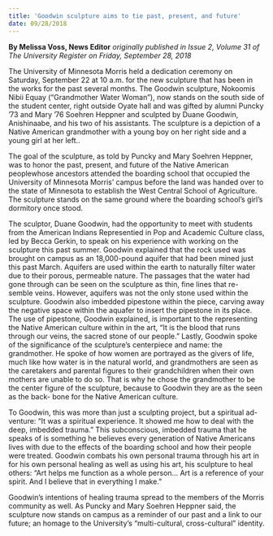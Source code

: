 ```yaml
---
title: 'Goodwin sculpture aims to tie past, present, and future'
date: 09/28/2018
---
```


**By Melissa Voss, News Editor** _originally published in Issue 2, Volume 31 of The University Register on Friday, September 28, 2018_

The University of Minnesota Morris held a dedication ceremony on Saturday, September 22 at 10 a.m. for the new sculpture that has been in the works for the past several months. The Goodwin sculpture, Nokoomis Nibii Equay (“Grandmother Water Woman”), now stands on the south side of the student center, right outside Oyate hall and was gifted by alumni Puncky ’73 and Mary ’76 Soehren Heppner and sculpted by Duane Goodwin, Anishinaabe, and his two of his assistants. The sculpture is a depiction of a Native American grandmother with a young boy on her right side and a young girl at her left..

The goal of the sculpture, as told by Puncky and Mary Soehren Heppner, was to honor the past, present, and future of the Native American peoplewhose ancestors attended the boarding school that occupied the University of Minnesota Morris’ campus before the land was handed over to the state of Minnesota to establish the West Central School of Agriculture. The sculpture stands on the same ground where the boarding school’s girl’s dormitory once stood.

The sculptor, Duane Goodwin, had the opportunity to meet with students from the American Indians Representied in Pop and Academic Culture class, led by Becca Gerkin, to speak on his experience with working on the sculpture this past summer. Goodwin explained that the rock used was brought on campus as an 18,000-pound aquifer that had been mined just this past March. Aquifers are used within the earth to naturally filter water due to their porous, permeable nature. The passages that the water had gone through can be seen on the sculpture as thin, fine lines that re- semble veins. However, aquifers was not the only stone used within the sculpture. Goodwin also imbedded pipestone within the piece, carving away the negative space within the aquafer to insert the pipestone in its place. The use of pipestone, Goodwin explained, is important to the representing the Native American culture within in the art, “It is the blood that runs through our veins, the sacred stone of our people.” Lastly, Goodwin spoke of the significance of the sculpture’s centerpiece and name: the grandmother. He spoke of how women are portrayed as the givers of life, much like how water is in the natural world, and grandmothers are seen as the caretakers and parental figures to their grandchildren when their own mothers are unable to do so. That is why he chose the grandmother to be the center figure of the sculpture, because to Goodwin they are as the seen as the back- bone for the Native American culture.

To Goodwin, this was more than just a sculpting project, but a spiritual ad- venture: “It was a spiritual experience. It showed me how to deal with the deep, imbedded trauma.” This subconscious, imbedded trauma that he speaks of is something he believes every generation of Native Americans lives with due to the effects of the boarding school and how their people were treated. Goodwin combats his own personal trauma through his art in for his own personal healing as well as using his art, his sculpture to heal others: “Art helps me function as a whole person... Art is a reference of your spirit. And I believe that in everything I make.”

Goodwin’s intentions of healing trauma spread to the members of the Morris community as well. As Puncky and Mary Soehren Heppner said, the sculpture now stands on campus as a reminder of our past and a link to our future; an homage to the University’s “multi-cultural, cross-cultural” identity.

